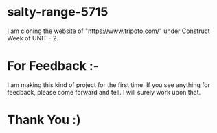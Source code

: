 # salty-range-5715
I am cloning the website of "https://www.tripoto.com/" under Construct Week of UNIT - 2.



# For Feedback :-
I am making this kind of project for the first time. If you see anything for feedback, please come forward and tell. I will surely work upon that.

# Thank You :)





